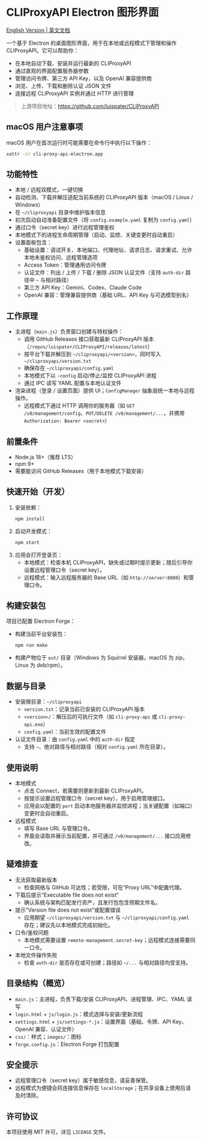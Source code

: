 # CLIProxyAPI Electron 图形界面

[English Version | 英文文档](README.md)

一个基于 Electron 的桌面图形界面，用于在本地或远程模式下管理和操作 CLIProxyAPI。它可以帮助你：
- 在本地自动下载、安装并运行最新的 CLIProxyAPI
- 通过直观的界面配置服务器参数
- 管理访问令牌、第三方 API Key，以及 OpenAI 兼容提供商
- 浏览、上传、下载和删除认证 JSON 文件
- 连接远程 CLIProxyAPI 实例并通过 HTTP 进行管理

> 上游项目地址：https://github.com/luispater/CLIProxyAPI

## macOS 用户注意事项
macOS 用户在首次运行时可能需要在命令行中执行以下操作：
```bash
xattr -cr cli-proxy-api-electron.app
```

## 功能特性
- 本地 / 远程双模式，一键切换
- 自动检测、下载并解压适配当前系统的 CLIProxyAPI 版本（macOS / Linux / Windows）
- 在 `~/cliproxyapi` 目录中维护版本信息
- 初次启动自动准备配置文件（将 `config.example.yaml` 复制为 `config.yaml`）
- 通过口令（secret key）进行远程管理鉴权
- 本地模式下的进程生命周期管理（启动、监控、关键变更时自动重启）
- 设置面板包含：
  - 基础设置：调试开关、本地端口、代理地址、请求日志、请求重试、允许本地未鉴权访问、远程管理选项
  - Access Token：管理通用访问令牌
  - 认证文件：列出 / 上传 / 下载 / 删除 JSON 认证文件（支持 `auth-dir` 路径中 `~` 与相对路径）
  - 第三方 API Key：Gemini、Codex、Claude Code
  - OpenAI 兼容：管理兼容提供商（基础 URL、API Key 与可选模型别名）

## 工作原理
- 主进程（`main.js`）负责窗口创建与特权操作：
  - 调用 GitHub Releases 接口获取最新 CLIProxyAPI 版本（`/repos/luispater/CLIProxyAPI/releases/latest`）
  - 按平台下载并解压到 `~/cliproxyapi/<version>`，同时写入 `~/cliproxyapi/version.txt`
  - 确保存在 `~/cliproxyapi/config.yaml`
  - 本地模式下以 `-config` 启动/停止/监控 CLIProxyAPI 进程
  - 通过 IPC 读写 YAML 配置与本地认证文件
- 渲染进程（登录 / 设置页面）提供 UI；`ConfigManager` 抽象层统一本地与远程操作。
  - 远程模式下通过 HTTP 调用你的服务器（如 `GET /v0/management/config`、`PUT/DELETE /v0/management/...`，并携带 `Authorization: Bearer <secret>`）

## 前置条件
- Node.js 18+（推荐 LTS）
- npm 9+
- 需要能访问 GitHub Releases（用于本地模式下载安装）

## 快速开始（开发）
1. 安装依赖：
   ```bash
   npm install
   ```
2. 启动开发模式：
   ```bash
   npm start
   ```
3. 应用会打开登录页：
   - 本地模式：检查本机 CLIProxyAPI，缺失或过期时提示更新；随后引导你设置远程管理口令（secret key）。
   - 远程模式：输入远程服务器的 Base URL（如 `http://server:8080`）和管理口令。

## 构建安装包
项目已配置 Electron Forge：
- 构建当前平台安装包：
  ```bash
  npm run make
  ```
- 构建产物位于 `out/` 目录（Windows 为 Squirrel 安装器，macOS 为 zip，Linux 为 deb/rpm）。

## 数据与目录
- 安装根目录：`~/cliproxyapi`
  - `version.txt`：记录当前已安装的 CLIProxyAPI 版本
  - `<version>/`：解压后的可执行文件（如 `cli-proxy-api` 或 `cli-proxy-api.exe`）
  - `config.yaml`：当前生效的配置文件
- 认证文件目录：由 `config.yaml` 中的 `auth-dir` 指定
  - 支持 `~`、绝对路径与相对路径（相对 `config.yaml` 所在目录）。

## 使用说明
- 本地模式
  - 点击 Connect，若需要则更新到最新 CLIProxyAPI。
  - 按提示设置远程管理口令（secret key），用于启用管理接口。
  - 应用会以配置的 `port` 启动本地服务器并监控进程；当关键配置（如端口）变更时会自动重启。
- 远程模式
  - 填写 Base URL 与管理口令。
  - 界面会读取并展示当前配置，并可通过 `/v0/management/...` 接口应用修改。

## 疑难排查
- 无法获取最新版本
  - 检查网络与 GitHub 可达性；若受限，可在“Proxy URL”中配置代理。
- 下载后提示“Executable file does not exist”
  - 确认系统与架构匹配发行资产，且发行包包含预期文件名。
- 提示“Version file does not exist”或配置错误
  - 应用期望 `~/cliproxyapi/version.txt` 与 `~/cliproxyapi/config.yaml` 存在；建议先以本地模式完成初始化。
- 口令/鉴权问题
  - 本地模式需要设置 `remote-management.secret-key`；远程模式连接需要同一口令。
- 本地文件操作失败
  - 检查 `auth-dir` 是否存在或可创建；路径如 `~/...` 与相对路径均受支持。

## 目录结构（概览）
- `main.js`：主进程，负责下载/安装 CLIProxyAPI、进程管理、IPC、YAML 读写
- `login.html` + `js/login.js`：模式选择与安装/更新流程
- `settings.html` + `js/settings-*.js`：设置界面（基础、令牌、API Key、OpenAI 兼容、认证文件）
- `css/`：样式；`images/`：图标
- `forge.config.js`：Electron Forge 打包配置

## 安全提示
- 远程管理口令（secret key）属于敏感信息，请妥善保管。
- 远程模式为便捷会将连接信息保存在 `localStorage`；在共享设备上使用后请及时清除。

## 许可协议
本项目使用 MIT 许可，详见 `LICENSE` 文件。